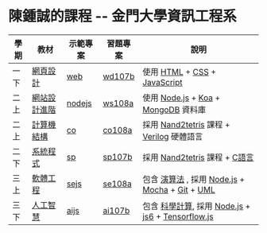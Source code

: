 # 陳鍾誠的課程 -- 金門大學資訊工程系

學期  | 教材       |  示範專案               | 習題專案             | 說明
------|-----------------|-----------------------------|-------------------------|-------------------------------
一下 | [網頁設計](./課程/網頁設計)   | [web](https://github.com/cccbook/web/) | [wd107b](https://github.com/cccnqu/wd107b/) | 使用 [HTML](./課程/網頁設計/html) + [CSS](./課程/網頁設計/css) + [JavaScript](./課程/JavaScript)
二上 | [網站設計進階](./課程/網站設計)   | [nodejs](https://github.com/cccbook/nodejs/) | [ws108a](https://github.com/cccnqu/ws108a/) | 使用 [Node.js](./課程/網站設計/nodejs) + [Koa](./課程/網站設計/koa) + [MongoDB](./課程/網站設計/mongodb) 資料庫
二上 | [計算機結構](./課程/計算機結構) | [co](https://github.com/cccbook/co/) | [co108a](https://github.com/cccnqu/co108a/) | 採用 [Nand2tetris](./課程/nand2tetris) 課程  +  [Verilog](./課程/verilog) 硬體語言
二下 | [系統程式](./課程/系統程式) | [sp](https://github.com/cccbook/sp/) | [sp107b](https://github.com/cccnqu/sp107b/) | 採用 [Nand2tetris](./nand2tetris) 課程 +  [C語言](./課程/C語言)
三上 | [軟體工程](./課程/軟體工程) | [sejs](https://github.com/cccbook/sejs/) | [se108a](https://github.com/cccnqu/se108a/) | 包含 [演算法](./課程/演算法) , 採用 [Node.js](./課程/nodejs) + [Mocha](./軟體工程/mocha) + [Git](./課程/軟體工程/git) + [UML](./課程/軟體工程/uml)
三下 | [人工智慧](./課程/人工智慧) | [aijs](https://github.com/cccbook/aijs/) | [ai107b](https://github.com/cccnqu/ai107b/) | 包含 [科學計算](./課程/科學計算), 採用 [Node.js](./nodejs) + [js6](./js6) + [Tensorflow.js](./課程/人工智慧/tensorflowjs)